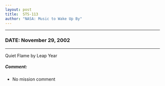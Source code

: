 ```yaml
---
layout: post
title:  STS-113
author: "NASA: Music to Wake Up By"
---
```


----
### DATE: November 29, 2002
----
Quiet Flame by Leap Year

##### Comment:
* No mission comment
